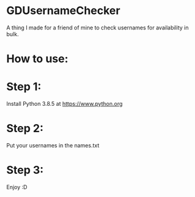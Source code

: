 # GDUsernameChecker
A thing I made for a friend of mine to check usernames for availability in bulk.

# How to use:

# Step 1:
Install Python 3.8.5 at https://www.python.org

# Step 2:
Put your usernames in the names.txt

# Step 3:
Enjoy :D
